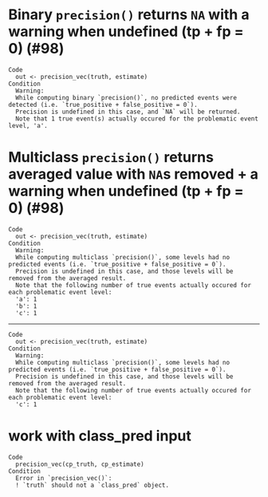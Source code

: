 # Binary `precision()` returns `NA` with a warning when undefined (tp + fp = 0) (#98)

    Code
      out <- precision_vec(truth, estimate)
    Condition
      Warning:
      While computing binary `precision()`, no predicted events were detected (i.e. `true_positive + false_positive = 0`). 
      Precision is undefined in this case, and `NA` will be returned.
      Note that 1 true event(s) actually occured for the problematic event level, 'a'.

# Multiclass `precision()` returns averaged value with `NA`s removed + a warning when undefined (tp + fp = 0) (#98)

    Code
      out <- precision_vec(truth, estimate)
    Condition
      Warning:
      While computing multiclass `precision()`, some levels had no predicted events (i.e. `true_positive + false_positive = 0`). 
      Precision is undefined in this case, and those levels will be removed from the averaged result.
      Note that the following number of true events actually occured for each problematic event level:
      'a': 1
      'b': 1
      'c': 1

---

    Code
      out <- precision_vec(truth, estimate)
    Condition
      Warning:
      While computing multiclass `precision()`, some levels had no predicted events (i.e. `true_positive + false_positive = 0`). 
      Precision is undefined in this case, and those levels will be removed from the averaged result.
      Note that the following number of true events actually occured for each problematic event level:
      'c': 1

# work with class_pred input

    Code
      precision_vec(cp_truth, cp_estimate)
    Condition
      Error in `precision_vec()`:
      ! `truth` should not a `class_pred` object.

